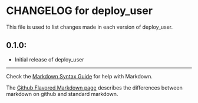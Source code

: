 # CHANGELOG for deploy_user

This file is used to list changes made in each version of deploy_user.

## 0.1.0:

* Initial release of deploy_user

- - -
Check the [Markdown Syntax Guide](http://daringfireball.net/projects/markdown/syntax) for help with Markdown.

The [Github Flavored Markdown page](http://github.github.com/github-flavored-markdown/) describes the differences between markdown on github and standard markdown.
